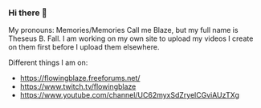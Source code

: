 ### Hi there 👋 
My pronouns: Memories/Memories
Call me Blaze, but my full name is Theseus B. Fall. 
I am working on my own site to upload my videos I create on them first before I upload them elsewhere. 


Different things I am on:     

- https://flowingblaze.freeforums.net/
- https://www.twitch.tv/flowingblaze
- https://www.youtube.com/channel/UC62myxSdZryelCGviAUzTXg
